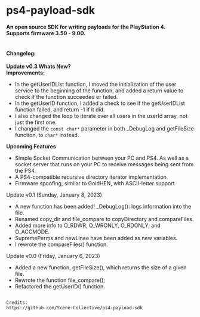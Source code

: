# ps4-payload-sdk 
**An open source SDK for writing payloads for the PlayStation 4.
<br> Supports firmware 3.50 - 9.00.**
<br><br>


#### Changelog:

**Update v0.3 Whats New?**<br>
**Improvements:**
- In the getUserIDList function, I moved the initialization of the user service to the beginning of the function, and added a return value to check if the function succeeded or failed.
- In the getUserID function, I added a check to see if the getUserIDList function failed, and return -1 if it did.
- I also changed the loop to iterate over all users in the userId array, not just the first one.
- I changed the `const char*` parameter in both _DebugLog and getFileSize function, to `char*` instead.

**Upcoming Features**<br>
- Simple Socket Communication between your PC and PS4. As well as a socket server that runs on your PC to receive messages being sent from the PS4.
- A PS4-compatible recursive directory iterator implementation.
- Firmware spoofing, similar to GoldHEN, with ASCII-letter support



Update v0.1 (Sunday, January 8, 2023)
 - A new function has been added! _DebugLog(): logs information into the file.
 - Renamed copy_dir and file_compare to copyDirectory and compareFiles.
 - Added more info to O_RDWR, O_WRONLY, O_RDONLY, and O_ACCMODE.
 - SupremePerms and newLinee have been added as new variables.
 - I rewrote the compareFiles() function.

Update v0.0 (Friday, January 6, 2023)
 - Added a new function, getFileSize(), which returns the size of a given file.
 - Rewrote the function file_compare();
 - Refactored the getUserID() function.
```

Credits:
https://github.com/Scene-Collective/ps4-payload-sdk
